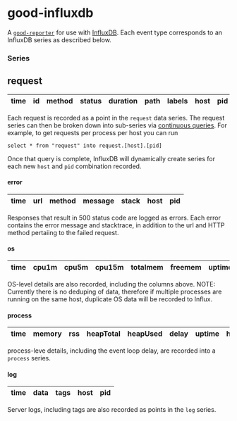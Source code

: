 good-influxdb
=============

A [`good-reporter`](https://github.com/hapijs/good-reporter) for use with [InfluxDB](http://influxdb.com/). Each event type
corresponds to an InfluxDB series as described below.

### Series


## request

 time | id | method | status | duration | path | labels | host | pid 
------|----|--------|--------|----------|------|--------|------|-----

Each request is recorded as a point in the `request` data series. The request series can then be broken down into sub-series via [continuous queries](http://influxdb.com/docs/v0.8/api/continuous_queries.html). For example, to get requests per process per host you can run
```
select * from "request" into request.[host].[pid]
```

Once that query is complete, InfluxDB will dynamically create series for each new `host` and `pid` combination recorded.


#### error


 time | url | method | message | stack | host | pid 
------|-----|--------|---------|-------|------|-----

Responses that result in 500 status code are logged as errors. Each error contains the error message and stacktrace, in addition to the url and HTTP method pertaiing to the failed request.


#### os
 time | cpu1m | cpu5m | cpu15m | totalmem | freemem | uptime | host | pid 
------|-------|-------|--------|----------|---------|--------|------|-----

OS-level details are also recorded, including the columns above.
NOTE: Currently there is no deduping of data, therefore if multiple processes are running on the same host, duplicate OS data will be recorded to Influx.


#### process
 time | memory | rss | heapTotal | heapUsed | delay | uptime | host | pid 
------|--------|-----|-----------|----------|-------|--------|------|-----

process-leve details, including the event loop delay, are recorded into a `process` series.


#### log

 time | data | tags | host | pid 
------|------|------|------|-----

Server logs, including tags are also recorded as points in the `log` series.

